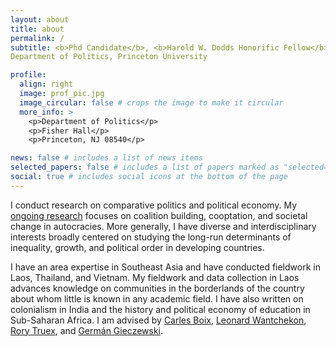```yaml
---
layout: about
title: about
permalink: /
subtitle: <b>Phd Candidate</b>, <b>Harold W. Dodds Honorific Fellow</b> </br>
Department of Politics, Princeton University

profile:
  align: right
  image: prof_pic.jpg
  image_circular: false # crops the image to make it circular
  more_info: >
    <p>Department of Politics</p>
    <p>Fisher Hall</p>
    <p>Princeton, NJ 08540</p>

news: false # includes a list of news items
selected_papers: false # includes a list of papers marked as "selected={true}"
social: true # includes social icons at the bottom of the page
---
```


I conduct research on comparative politics and political economy. My [ongoing research](https://shouryasen.github.io/working_papers/) focuses on coalition building, cooptation, and societal change in autocracies. More generally, I have diverse and interdisciplinary interests broadly centered on studying the long-run determinants of inequality, growth, and political order in developing countries. 

I have an area expertise in Southeast Asia and have conducted fieldwork in Laos, Thailand, and Vietnam. My fieldwork and data collection in Laos advances knowledge on communities in the borderlands of the country about whom little is known in any academic field. I have also written on colonialism in India and the history and political economy of education in Sub-Saharan Africa. I am advised by [Carles Boix](https://www.princeton.edu/~cboix/), [Leonard Wantchekon](https://lwantche.scholar.princeton.edu/), [Rory Truex](https://www.rorytruex.com/), and [Germán Gieczewski](https://germang.scholar.princeton.edu/).

